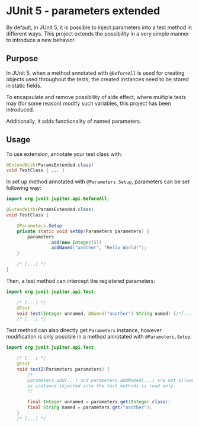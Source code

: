 # JUnit 5 - parameters extended

By default, in JUnit 5, it is possible to inject parameters into a test method in different ways.
This project extends the possibility in a very simple manner to introduce a new behavior.

## Purpose
In JUnit 5, when a method annotated with `@BeforeAll` is used for creating objects used throughout the tests,
the created instances need to be stored in static fields.

To encapsulate and remove possibility of side effect, where multiple tests may (for some reason)
modify such variables, this project has been introduced.

Additionally, it adds functionality of named parameters.

## Usage

To use extension, annotate your test class with:
```java
@ExtendWith(ParamsExtended.class)
void TestClass { ... }
```

In set up method annotated with `@Parameters.Setup`, parameters can be set following way:
```java
import org.junit.jupiter.api.BeforeAll;

@ExtendWith(ParamsExtended.class)
void TestClass {

    @Parameters.Setup
    private static void setUp(Parameters parameters) {
        parameters
                .add(new Integer(5))
                .addNamed("another", "Hello World!");
    }

    /* [...] */
}
```

Then, a test method can intercept the registered parameters:

```java
import org.junit.jupiter.api.Test;

    /* [...] */
    @Test
    void test(Integer unnamed, @Named("another") String named) {/*[...]*/}
    /* [...] */
```
Test method can also directly get `Parameters` instance, 
however modification is only possible in a method annotated with `@Parameters.Setup`.

```java
import org.junit.jupiter.api.Test;

    /* [...] */
    @Test
    void test2(Parameters parameters) {
        /*
        parameters.add(...) and parameters.addNamed(...) are not allowed,
        as instance injected into the test methods is read only.
        */

        final Integer unnamed = parameters.get(Integer.class);
        final String named = parameters.get("another");
    }
    /* [...] */
```